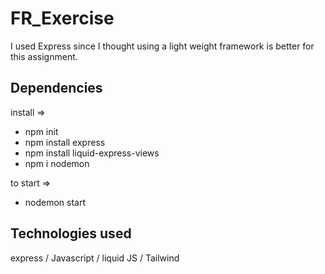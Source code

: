 # FR_Exercise

I used Express since I thought using a light weight framework is better for this assignment. 


## Dependencies
install =>
- npm init
- npm install express
- npm install liquid-express-views
- npm i nodemon

to start =>
- nodemon start


## Technologies used
express /
Javascript /
liquid JS /
Tailwind 